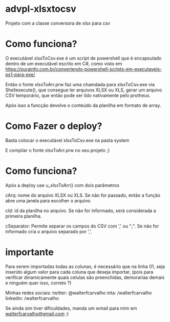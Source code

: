 
# advpl-xlsxtocsv
Projeto com a classe conversora de xlsx para csv

# Como funciona?

O executável xlsxToCsv.exe é um script de powershell que é encapsulado dentro de um executável escrito em C#, como visto em 
https://purainfo.com.br/convertendo-powershell-scripts-em-executaveis-ps1-para-exe/


Então o fonte xlsxToArr.prw faz uma chamdada para xlsxToCsv.exe via Shellexecute(), que  consegue ler arquivos XLSX ou XLS, gerar um arquivo CSV temporário, que então pode ser lido nativamente pelo protheus. 

Após isso a funcção devolve o conteúdo da planilha em formato de array.

# Como Fazer o deploy?

Basta colocar o executável xlsxToCsv.exe na pasta system

E compilar o fonte xlsxToArr.prw  no seu projeto ;)

# Como funciona?
Após a deploy use u_xlsxToArr() com dois parâmetros

cArq: nome do arquivo XLSX ou XLS. Se não for passado, então a função abre uma janela para escolher o arquivo.

cId: id da planilha no arquivo. Se não for informado, será considerada a primeira planilha.  

cSeparator: Permite separar os campos do CSV com ',' ou ";". Se não for informado cria o arquivo separado por ','.

# importante 
Para serem importadas todas as colunas, é necessário que na linha 01, seja inserido algum valor para cada coluna que deseja importar,
(pois  para verificar dinamicamente quais celulas são preenchidas, demorariaa demais e ninguém quer isso, correto ?)


Minhas redes sociais: 
twitter: @walterfcarvalho
inta: /walterfcarvalho
linkedin: /walterfcarvalho

Se ainda sim tiver dificuldades, manda um wmail para mim em walterfcarvalho@gmail.com ;)
